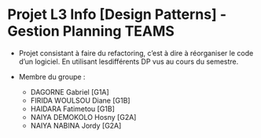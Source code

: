 # Projet L3 Info [Design Patterns] - Gestion Planning TEAMS

* Projet consistant à faire du refactoring, c’est à dire à réorganiser le code d’un logiciel. En utilisant lesdifférents DP vus au cours du semestre.

* Membre du groupe :
  * DAGORNE Gabriel [G1A]
  * FIRIDA WOULSOU Diane [G1B]
  * HAIDARA Fatimetou [G1B]
  * NAIYA DEMOKOLO Hosny [G2A]
  * NAIYA NABINA Jordy [G2A]
